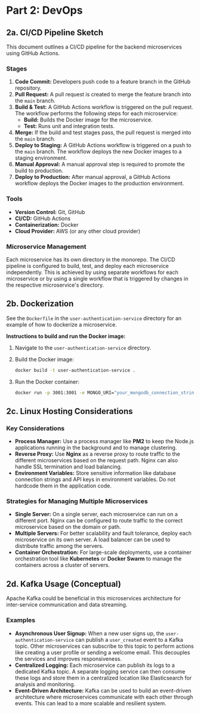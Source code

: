 
# Part 2: DevOps

## 2a. CI/CD Pipeline Sketch

This document outlines a CI/CD pipeline for the backend microservices using GitHub Actions.

### Stages

1.  **Code Commit:** Developers push code to a feature branch in the GitHub repository.
2.  **Pull Request:** A pull request is created to merge the feature branch into the `main` branch.
3.  **Build & Test:** A GitHub Actions workflow is triggered on the pull request. The workflow performs the following steps for each microservice:
    *   **Build:** Builds the Docker image for the microservice.
    *   **Test:** Runs unit and integration tests.
4.  **Merge:** If the build and test stages pass, the pull request is merged into the `main` branch.
5.  **Deploy to Staging:** A GitHub Actions workflow is triggered on a push to the `main` branch. The workflow deploys the new Docker images to a staging environment.
6.  **Manual Approval:** A manual approval step is required to promote the build to production.
7.  **Deploy to Production:** After manual approval, a GitHub Actions workflow deploys the Docker images to the production environment.

### Tools

*   **Version Control:** Git, GitHub
*   **CI/CD:** GitHub Actions
*   **Containerization:** Docker
*   **Cloud Provider:** AWS (or any other cloud provider)

### Microservice Management

Each microservice has its own directory in the monorepo. The CI/CD pipeline is configured to build, test, and deploy each microservice independently. This is achieved by using separate workflows for each microservice or by using a single workflow that is triggered by changes in the respective microservice's directory.

## 2b. Dockerization

See the `Dockerfile` in the `user-authentication-service` directory for an example of how to dockerize a microservice.

**Instructions to build and run the Docker image:**

1.  Navigate to the `user-authentication-service` directory.
2.  Build the Docker image:

    ```bash
    docker build -t user-authentication-service .
    ```

3.  Run the Docker container:

    ```bash
    docker run -p 3001:3001 -e MONGO_URI="your_mongodb_connection_string" -e JWT_SECRET="your_jwt_secret" user-authentication-service
    ```

## 2c. Linux Hosting Considerations

### Key Considerations

*   **Process Manager:** Use a process manager like **PM2** to keep the Node.js applications running in the background and to manage clustering.
*   **Reverse Proxy:** Use **Nginx** as a reverse proxy to route traffic to the different microservices based on the request path. Nginx can also handle SSL termination and load balancing.
*   **Environment Variables:** Store sensitive information like database connection strings and API keys in environment variables. Do not hardcode them in the application code.

### Strategies for Managing Multiple Microservices

*   **Single Server:** On a single server, each microservice can run on a different port. Nginx can be configured to route traffic to the correct microservice based on the domain or path.
*   **Multiple Servers:** For better scalability and fault tolerance, deploy each microservice on its own server. A load balancer can be used to distribute traffic among the servers.
*   **Container Orchestration:** For large-scale deployments, use a container orchestration tool like **Kubernetes** or **Docker Swarm** to manage the containers across a cluster of servers.

## 2d. Kafka Usage (Conceptual)

Apache Kafka could be beneficial in this microservices architecture for inter-service communication and data streaming.

### Examples

*   **Asynchronous User Signup:** When a new user signs up, the `user-authentication-service` can publish a `user_created` event to a Kafka topic. Other microservices can subscribe to this topic to perform actions like creating a user profile or sending a welcome email. This decouples the services and improves responsiveness.
*   **Centralized Logging:** Each microservice can publish its logs to a dedicated Kafka topic. A separate logging service can then consume these logs and store them in a centralized location like Elasticsearch for analysis and monitoring.
*   **Event-Driven Architecture:** Kafka can be used to build an event-driven architecture where microservices communicate with each other through events. This can lead to a more scalable and resilient system.
